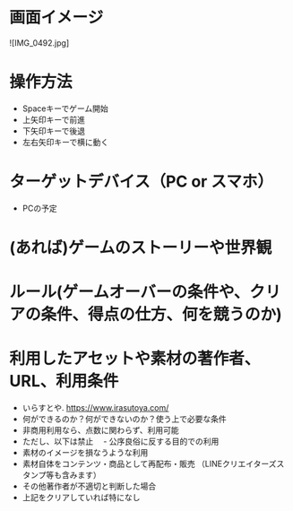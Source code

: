 # 画面イメージ

![IMG_0492.jpg]


# 操作方法
 - Spaceキーでゲーム開始
 - 上矢印キーで前進
 - 下矢印キーで後退
 - 左右矢印キーで横に動く

# ターゲットデバイス（PC or スマホ）
 - PCの予定

# (あれば)ゲームのストーリーや世界観

# ルール(ゲームオーバーの条件や、クリアの条件、得点の仕方、何を競うのか)

# 利用したアセットや素材の著作者、URL、利用条件
- いらすとや. https://www.irasutoya.com/
 - 何ができるのか？何ができないのか？使う上で必要な条件
 - 非商用利用なら、点数に関わらず、利用可能
 - ただし、以下は禁止
　- 公序良俗に反する目的での利用
  - 素材のイメージを損なうような利用
  - 素材自体をコンテンツ・商品として再配布・販売
   （LINEクリエイターズスタンプ等も含みます）
  - その他著作者が不適切と判断した場合
 - 上記をクリアしていれば特になし
